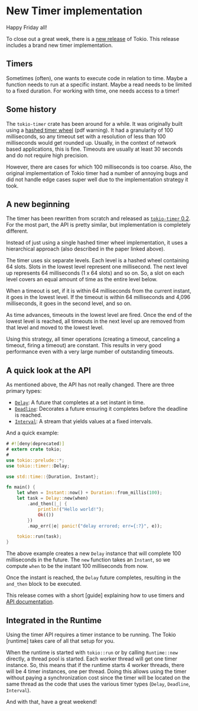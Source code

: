 # New Timer implementation

Happy Friday all!

To close out a great week, there is a [new release] of Tokio. This release
includes a brand new timer implementation.

## Timers

Sometimes (often), one wants to execute code in relation to time. Maybe a
function needs to run at a specific instant. Maybe a read needs to be limited
to a fixed duration. For working with time, one needs access to a timer!

## Some history

The `tokio-timer` crate has been around for a while. It was originally built
using a [hashed timer wheel][wheel] (pdf warning). It had a granularity of 100
milliseconds, so any timeout set with a resolution of less than 100 milliseconds
would get rounded up. Usually, in the context of network based applications,
this is fine. Timeouts are usually at least 30 seconds and do not require high
precision.

However, there are cases for which 100 milliseconds is too coarse. Also, the
original implementation of Tokio timer had a number of annoying bugs and did not
handle edge cases super well due to the implementation strategy it took.

## A new beginning

The timer has been rewritten from scratch and released as [`tokio-timer`
0.2][2]. For the most part, the API is pretty similar, but implementation is
completely different.

Instead of just using a single hashed timer wheel implementation, it uses a
hierarchical approach (also described in the paper linked above).

The timer uses six separate levels. Each level is a hashed wheel containing 64
slots. Slots in the lowest level represent one millisecond. The
next level up represents 64 milliseconds (1 x 64 slots) and so on. So, a slot on
each level covers an equal amount of time as the entire level below.

When a timeout is set, if it is within 64 milliseconds from the current instant,
it goes in the lowest level. If the timeout is within 64 milliseconds and 4,096
milliseconds, it goes in the second level, and so on.

As time advances, timeouts in the lowest level are fired. Once the end of the
lowest level is reached, all timeouts in the next level up are removed from that
level and moved to the lowest level.

Using this strategy, all timer operations (creating a timeout, canceling a
timeout, firing a timeout) are constant. This results in very good performance
even with a very large number of outstanding timeouts.

## A quick look at the API

As mentioned above, the API has not really changed. There are three primary
types:

* [`Delay`][delay]: A future that completes at a set instant in time.
* [`Deadline`][deadline]: Decorates a future ensuring it completes before the
  deadline is reached.
* [`Interval`][interval]: A stream that yields values at a fixed intervals.

And a quick example:

```rust
# #![deny(deprecated)]
# extern crate tokio;
#
use tokio::prelude::*;
use tokio::timer::Delay;

use std::time::{Duration, Instant};

fn main() {
    let when = Instant::now() + Duration::from_millis(100);
    let task = Delay::new(when)
        .and_then(|_| {
            println!("Hello world!");
            Ok(())
        })
        .map_err(|e| panic!("delay errored; err={:?}", e));

    tokio::run(task);
}
```

The above example creates a new `Delay` instance that will complete 100
milliseconds in the future. The `new` function takes an `Instant`, so we compute
`when` to be the instant 100 milliseconds from now.

Once the instant is reached, the `Delay` future completes, resulting in the
`and_then` block to be executed.

This release comes with a short [guide] explaining how to use timers and [API
documentation][api].

## Integrated in the Runtime

Using the timer API requires a timer instance to be running. The Tokio [runtime]
takes care of all that setup for you.

When the runtime is started with `tokio::run` or by calling `Runtime::new`
directly, a thread pool is started. Each worker thread will get one timer
instance. So, this means that if the runtime starts 4 worker threads, there will
be 4 timer instances, one per thread. Doing this allows using the timer without
paying a synchronization cost since the timer will be located on the same thread
as the code that uses the various timer types (`Delay`, `Deadline`, `Interval`).

And with that, have a great weekend!

[new release]: https://crates.io/crates/tokio/0.1.5
[wheel]: http://www.cs.columbia.edu/~nahum/w6998/papers/sosp87-timing-wheels.pdf
[2]: https://crates.io/crates/tokio-timer/0.2.0
[delay]: https://docs.rs/tokio/0.1/tokio/timer/struct.Delay.html
[deadline]: https://docs.rs/tokio/0.1/tokio/timer/struct.Deadline.html
[interval]: https://docs.rs/tokio/0.1/tokio/timer/struct.Interval.html
[api]: https://docs.rs/tokio/0.1/tokio/timer/index.html
